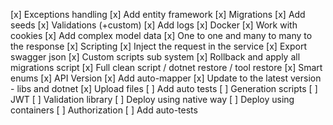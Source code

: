 [x] Exceptions handling
[x] Add entity framework
[x] Migrations
[x] Add seeds
[x] Validations (+custom)
[x] Add logs
[x] Docker
[x] Work with cookies
[x] Add complex model data
[x] One to one and many to many to the response
[x] Scripting
[x] Inject the request in the service
[x] Export swagger json
[x] Custom scripts sub system
[x] Rollback and apply all migrations script
[x] Full clean script / dotnet restore / tool restore
[x] Smart enums
[x] API Version
[x] Add auto-mapper
[x] Update to the latest version - libs and dotnet
[x] Upload files
[ ] Add auto tests
[ ] Generation scripts
[ ] JWT
[ ] Validation library
[ ] Deploy using native way
[ ] Deploy using containers
[ ] Authorization
[ ] Add auto-tests